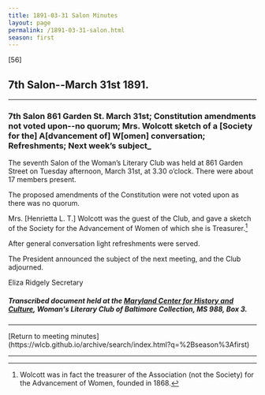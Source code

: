 ```yaml
---
title: 1891-03-31 Salon Minutes
layout: page
permalink: /1891-03-31-salon.html
season: first
---
```


<style>
    #maincontent{
        font-size:1.4em;
    }
</style>
[56]

## 7th Salon--March 31st 1891.
<hr>

### 7th Salon 861 Garden St. March 31st; Constitution amendments not voted upon--no quorum; Mrs. Wolcott sketch of a [Society for the] A[dvancement of] W[omen] conversation; Refreshments; Next week’s subject_

The seventh Salon of the Woman’s Literary Club was held at 861 Garden Street on Tuesday afternoon, March 31st, at 3.30 o’clock. There were about 17 members present.

The proposed amendments of the Constitution were not voted upon as there was no quorum.

Mrs. [Henrietta L. T.] Wolcott was the guest of the Club, and gave a sketch of the Society for the Advancement of Women of which she is Treasurer.[^Wolcott]

[^Wolcott]: Wolcott was in fact the treasurer of the Association (not the Society) for the Advancement of Women, founded in 1868.

After general conversation light refreshments were served.

The President announced the subject of the next meeting, and the Club adjourned.

Eliza Ridgely
Secretary

##### Transcribed document held at the [Maryland Center for History and Culture](http://mdhs.org/), Woman's Literary Club of Baltimore Collection, MS 988, Box 3. 

<hr>
[Return to meeting minutes](https://wlcb.github.io/archive/search/index.html?q=%2Bseason%3Afirst)
<hr>